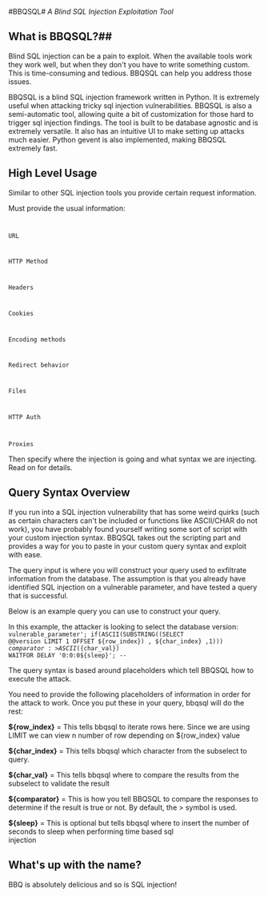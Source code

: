 #BBQSQL#
*A Blind SQL Injection Exploitation Tool*



## What is BBQSQL?##

Blind SQL injection can be a pain to exploit. When the available tools work they work well, but when they don't you have to write something custom. This is time-consuming and tedious.  BBQSQL can help you address those issues. 

BBQSQL is a blind SQL injection framework written in Python.  It is extremely useful when attacking tricky sql injection vulnerabilities. BBQSQL is also a semi-automatic tool, allowing quite a bit of customization for those hard to trigger sql injection findings.  The tool is built to be database agnostic and is extremely versatile.  It also has an intuitive UI to make setting up attacks much easier.  Python gevent is also implemented, making BBQSQL extremely fast.

## High Level Usage ##

Similar to other SQL injection tools you provide certain request information.  

Must provide the usual information:
<code>

URL

HTTP Method

Headers

Cookies

Encoding methods

Redirect behavior

Files

HTTP Auth

Proxies
</code>

Then specify where the injection is going and what syntax we are injecting.  Read on for details.  


## Query Syntax Overview ##

If you run into a SQL injection vulnerability that has some weird quirks (such as certain characters can't be included or functions like ASCII/CHAR do not work), you have probably found yourself writing some sort of script with your custom injection syntax.  BBQSQL takes out the scripting part and provides a way for you to paste in your custom query syntax and exploit with ease.  

The query input is where you will construct your query used to exfiltrate information from the database.  The assumption is that you already have identified SQL injection on a vulnerable parameter, and have tested a query that is successful.

Below is an example query you can use to construct your query.

In this example, the attacker is looking to select the database version:
<code>
vulnerable_parameter'; if(ASCII(SUBSTRING((SELECT @@version LIMIT 1 OFFSET ${row_index}) , ${char_index} ,1))) ${comparator:>}ASCII(${char_val}) WAITFOR DELAY '0:0:0${sleep}'; --
</code>

The query syntax is based around placeholders which tell BBQSQL how to execute the attack.  

You need to provide the following placeholders of information  in order for the attack to work.  Once you put these in your query, bbqsql will do the rest:

__${row_index}__ = This tells bbqsql to iterate rows here.  Since we are using LIMIT we can view n number of row depending on ${row_index} value 

__${char_index}__ = This tells bbqsql which character from the 
subselect to query.  

__${char_val}__ = This tells bbqsql where to compare the results 
from the subselect to validate the result

__${comparator}__ = This is how you tell BBQSQL to compare the responses to determine if the result is true or not.  By default, the > symbol is used. 

__${sleep}__ = This is optional but tells bbqsql where to insert
the number of seconds to sleep when performing time based sql  
injection

## What's up with the name? ##

BBQ is absolutely delicious and so is SQL injection!
  